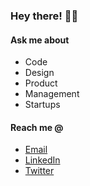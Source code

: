 ### Hey there! 👋🙂

#### Ask me about
* Code
* Design
* Product
* Management
* Startups

#### Reach me @
* [Email](mailto://ivobenedito@gmail.com)
* [LinkedIn](https://www.linkedin.com/in/ivobenedito/)
* [Twitter](https://twitter.com/ivobenedito)
